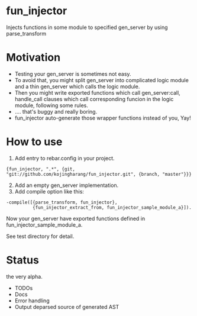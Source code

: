 fun_injector
======
Injects functions in some module to specified gen_server by using parse_transform

Motivation
======
- Testing your gen_server is sometimes not easy.
- To avoid that, you might split gen_server into complicated logic module and a thin gen_server which calls the logic module.
- Then you might write exported functions which call gen_server:call, handle_call clauses which call corresponding funcion in the logic module, following some rules.
- .... that's buggy and really boring.
- fun_injector auto-generate those wrapper functions instead of you, Yay!

How to use
======
1. Add entry to rebar.config in your project.
```
{fun_injector, ".*", {git, "git://github.com/kojingharang/fun_injector.git", {branch, "master"}}}
```

2. Add an empty gen_server implementation.
4. Add compile option like this:
```
-compile([{parse_transform, fun_injector},
          {fun_injector_extract_from, fun_injector_sample_module_a}]).
```
Now your gen_server have exported functions defined in fun_injector_sample_module_a.

See test directory for detail.


Status
======
the very alpha.

- TODOs
 - Docs
 - Error handling
 - Output deparsed source of generated AST
